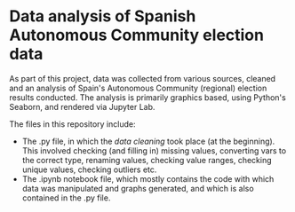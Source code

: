 # Data analysis of Spanish Autonomous Community election data

As part of this project, data was collected from various sources, cleaned and an analysis of Spain's Autonomous Community (regional) election results conducted. The analysis is primarily graphics based, using Python's Seaborn, and rendered via Jupyter Lab. 

The files in this repository include:
- The .py file, in which the *data cleaning* took place (at the beginning). This involved checking (and filling in) missing values, converting vars to the correct type, renaming values, checking value ranges, checking unique values, checking outliers etc.
- The .ipynb notebook file, which mostly contains the code with which data was manipulated and graphs generated, and which is also contained in the .py file.
